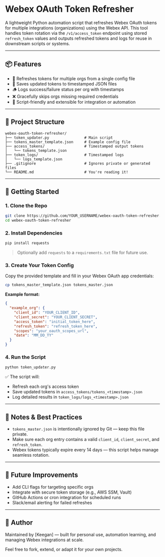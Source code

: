 # Webex OAuth Token Refresher

A lightweight Python automation script that refreshes Webex OAuth tokens for multiple integrations (organizations) using the Webex API. This tool handles token rotation via the `/v1/access_token` endpoint using stored `refresh_token` values and outputs refreshed tokens and logs for reuse in downstream scripts or systems.

---

## 📦 Features

- 🔁 Refreshes tokens for multiple orgs from a single config file
- 💾 Saves updated tokens to timestamped JSON files
- 🪵 Logs success/failure status per org with timestamps
- ❌ Gracefully skips orgs missing required credentials
- 🧱 Script-friendly and extensible for integration or automation

---

## 📁 Project Structure

```
webex-oauth-token-refresher/
├── token_updater.py                # Main script
├── tokens_master_template.json     # Example config file
├── access_tokens/                  # Timestamped output tokens
│   └── tokens_template.json
├── token_logs/                     # Timestamped logs
│   └── logs_template.json
├── .gitignore                      # Ignores private or generated files
└── README.md                       # You're reading it!
```

---

## 🚀 Getting Started

### 1. Clone the Repo

```bash
git clone https://github.com/YOUR_USERNAME/webex-oauth-token-refresher.git
cd webex-oauth-token-refresher
```

### 2. Install Dependencies

```bash
pip install requests
```

> Optionally add `requests` to a `requirements.txt` file for future use.

### 3. Create Your Token Config

Copy the provided template and fill in your Webex OAuth app credentials:

```bash
cp tokens_master_template.json tokens_master.json
```

**Example format:**

```json
{
  "example_org": {
    "client_id": "YOUR_CLIENT_ID",
    "client_secret": "YOUR_CLIENT_SECRET",
    "access_token": "initial_token_here",
    "refresh_token": "refresh_token_here",
    "scopes": "your_oauth_scopes_url",
    "date": "MM_DD_YY"
  }
}
```

### 4. Run the Script

```bash
python token_updater.py
```

✅ The script will:
- Refresh each org's access token
- Save updated tokens in `access_tokens/tokens_<timestamp>.json`
- Log detailed results in `token_logs/logs_<timestamp>.json`

---

## 🔐 Notes & Best Practices

- `tokens_master.json` is intentionally ignored by Git — keep this file private.
- Make sure each org entry contains a valid `client_id`, `client_secret`, and `refresh_token`.
- Webex tokens typically expire every 14 days — this script helps manage seamless rotation.

---

## 🧠 Future Improvements

- Add CLI flags for targeting specific orgs
- Integrate with secure token storage (e.g., AWS SSM, Vault)
- GitHub Actions or cron integration for scheduled runs
- Slack/email alerting for failed refreshes

---

## 👤 Author

Maintained by [Keegan] — built for personal use, automation learning, and managing Webex integrations at scale.

Feel free to fork, extend, or adapt it for your own projects.
